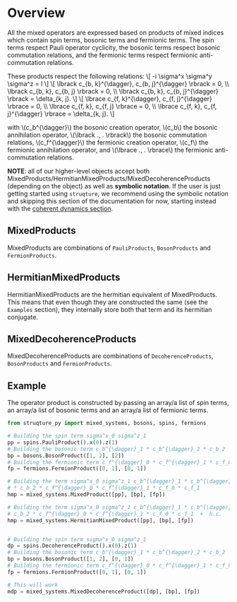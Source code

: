 # Overview

All the mixed operators are expressed based on products of mixed indices which contain spin terms, bosonic terms and fermionic terms. The spin terms respect Pauli operator cyclicity, the bosonic terms respect bosonic commutation relations, and the fermionic terms respect fermionic anti-commutation relations.

These products respect the following relations:
\\[
    -i \sigma^x \sigma^y \sigma^z = I
\\]
\\[ \lbrack c_{b, k}^{\dagger}, c_{b, j}^{\dagger} \rbrack = 0, \\\\
    \lbrack c_{b, k}, c_{b, j} \rbrack = 0, \\\\
    \lbrack c_{b, k}, c_{b, j}^{\dagger} \rbrack = \delta_{k, j}. \\]
\\[ \lbrace c_{f, k}^{\dagger}, c_{f, j}^{\dagger} \rbrace = 0, \\\\
    \lbrace c_{f, k}, c_{f, j} \rbrace = 0, \\\\
    \lbrace c_{f, k}, c_{f, j}^{\dagger} \rbrace = \delta_{k, j}. \\]

with 
\\(c_b^{\dagger}\\) the bosonic creation operator, \\(c_b\\) the bosonic annihilation operator, \\(\lbrack ., . \rbrack\\) the bosonic commutation relations, \\(c_f^{\dagger}\\) the fermionic creation operator, \\(c_f\\) the fermionic annihilation operator, and \\(\lbrace ., . \rbrace\\) the fermionic anti-commutation relations.

**NOTE**: all of our higher-level objects accept both MixedProducts/HermitianMixedProducts/MixedDecoherenceProducts (depending on the object) as well as **symbolic notation**. If the user is just getting started using `struqture`, we recommend using the symbolic notation and skipping this section of the documentation for now, starting instead with the [coherent dynamics section](./noisefree.md).

## MixedProducts

MixedProducts are combinations of `PauliProducts`, `BosonProducts` and `FermionProducts`.

## HermitianMixedProducts

HermitianMixedProducts are the hermitian equivalent of MixedProducts. This means that even though they are constructed the same (see the `Examples` section), they internally store both that term and its hermitian conjugate. 

## MixedDecoherenceProducts

MixedDecoherenceProducts are combinations of `DecoherenceProducts`, `BosonProducts` and `FermionProducts`.

## Example

The operator product is constructed by passing an array/a list of spin terms, an array/a list of bosonic terms and an array/a list of fermionic terms.

```python
from struqture_py import mixed_systems, bosons, spins, fermions

# Building the spin term sigma^x_0 sigma^z_1
pp = spins.PauliProduct().x(0).z(1)
# Building the bosonic term c_b^{\dagger}_1 * c_b^{\dagger}_2 * c_b_2
bp = bosons.BosonProduct([1, 2], [2])
# Building the fermionic term c_f^{\dagger}_0 * c_f^{\dagger}_1 * c_f_0 * c_f_1
fp = fermions.FermionProduct([0, 1], [0, 1])

# Building the term sigma^x_0 sigma^z_1 c_b^{\dagger}_1 * c_b^{\dagger}_2
# * c_b_2 * c_f^{\dagger}_0 * c_f^{\dagger}_1 * c_f_0 * c_f_1
hmp = mixed_systems.MixedProduct([pp], [bp], [fp])

# Building the term sigma^x_0 sigma^z_1 c_b^{\dagger}_1 * c_b^{\dagger}_2 *
# c_b_2 * c_f^{\dagger}_0 * c_f^{\dagger}_1 * c_f_0 * c_f_1  +  h.c.
hmp = mixed_systems.HermitianMixedProduct([pp], [bp], [fp])


# Building the spin term sigma^x_0 sigma^z_1
dp = spins.DecoherenceProduct().x(0).z(1)
# Building the bosonic term c_b^{\dagger}_1 * c_b^{\dagger}_2 * c_b_2
bp = bosons.BosonProduct([1, 2], [0, 1])
# Building the fermionic term c_f^{\dagger}_0 * c_f^{\dagger}_1 * c_f_0 * c_f_1
fp = fermions.FermionProduct([0, 1], [0, 1])

# This will work
mdp = mixed_systems.MixedDecoherenceProduct([dp], [bp], [fp])
```
